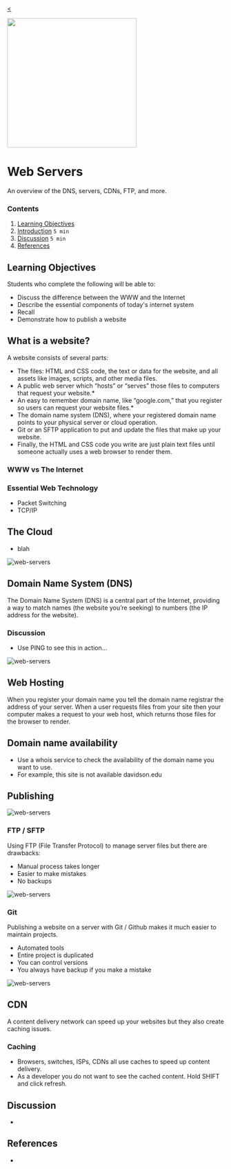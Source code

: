 
[<](README.md)

<img width="300" src="assets/img/banner-web-servers-cloud-meme.png">

# Web Servers

An overview of the DNS, servers, CDNs, FTP, and more.

### Contents

1. [Learning Objectives](#learning-objectives)
1. [Introduction](#introduction) `5 min`
1. [Discussion](#discussion) `5 min`
1. [References](#references)

## Learning Objectives

Students who complete the following will be able to:

- Discuss the difference between the WWW and the Internet
- Describe the essential components of today's internet system
- Recall
- Demonstrate how to publish a website





## What is a website?

A website consists of several parts:

- The files: HTML and CSS code, the text or data for the website, and all assets like images, scripts, and other media files.
- A public web server which “hosts” or “serves” those files to computers that request your website.*
- An easy to remember domain name, like “google.com,” that you register so users can request your website files.*
- The domain name system (DNS), where your registered domain name points to your physical server or cloud operation.
- Git or an SFTP application to put and update the files that make up your website.
- Finally, the HTML and CSS code you write are just plain text files until someone actually uses a web browser to render them.



### WWW vs The Internet

### Essential Web Technology

- Packet Switching
- TCP/IP




## The Cloud

- blah




![web-servers](assets/img/web-servers-dns.png)

## Domain Name System (DNS)

The Domain Name System (DNS) is a central part of the Internet, providing a way to match names (the website you’re seeking) to numbers (the IP address for the website).

### Discussion

- Use PING to see this in action...




![web-servers](assets/img/web-servers-hosting.png)

## Web Hosting

When you register your domain name you tell the domain name registrar the address of your server.
When a user requests files from your site then your computer makes a request to your web host, which returns those files for the browser to render.



## Domain name availability

- Use a whois service to check the availability of the domain name you want to use.
- For example, this site is not available davidson.edu





## Publishing



![web-servers](assets/img/web-servers-publish-ftp.gif)

### FTP / SFTP

Using FTP (File Transfer Protocol) to manage server files but there are drawbacks:

- Manual process takes longer
- Easier to make mistakes
- No backups


![web-servers](assets/img/web-servers-publish-git.jpg)

### Git

Publishing a website on a server with Git / Github makes it much easier to maintain projects.

- Automated tools
- Entire project is duplicated
- You can control versions
- You always have backup if you make a mistake



![web-servers](assets/img/web-servers-cdn.png)


## CDN

A content delivery network can speed up your websites but they also create caching issues.


### Caching

- Browsers, switches, ISPs, CDNs all use caches to speed up content delivery.
- As a developer you do not want to see the cached content. Hold SHIFT and click refresh.








## Discussion

-

## References

-

